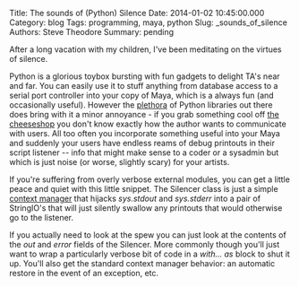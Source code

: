 Title: The sounds of (Python) Silence
Date: 2014-01-02 10:45:00.000
Category: blog
Tags: programming, maya, python
Slug: _sounds_of_silence
Authors: Steve Theodore
Summary: pending

After a long vacation with my children, I've been meditating on the virtues of silence.  
  
Python is a glorious toybox bursting with fun gadgets to delight TA's near and far.  You can easily use it to stuff anything from database access to a serial port controller into your copy of Maya, which is a always fun (and occasionally useful).  However the [plethora](http://www.youtube.com/watch?v=-mTUmczVdik) of Python libraries out there does bring with it a minor annoyance - if you grab something cool off [the cheeseshop](https://pypi.python.org/pypi) you don't know exactly how the author wants to communicate with users.  All too often you incorporate something useful into your Maya and suddenly your users have endless reams of debug printouts in their script listener -- info that might make sense to a coder or a sysadmin but which is just noise (or worse, slightly scary) for your artists.  


  
If you're suffering from overly verbose external modules, you can get a little peace and quiet with this little snippet. The Silencer class is just a simple [context manager](http://docs.python.org/2.7/reference/datamodel.html#context-managers) that hijacks _sys.stdout_ and _sys.stderr_ into a pair of StringIO's that will just silently swallow any printouts that would otherwise go to the listener.   


  
  


If you actually need to look at the spew you can just look at the contents of the _out_ and _error_ fields of the Silencer.   More commonly though you'll just want to wrap a particularly verbose bit of code in a _with... as_ block to shut it up.  You'll also get the standard context manager behavior: an automatic restore in the event of an exception, etc.  
  
  


  


